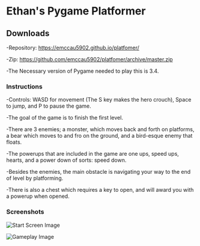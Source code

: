 # Ethan's Pygame Platformer

## Downloads

-Repository:  https://emccau5902.github.io/platfomer/

-Zip: https://github.com/emccau5902/platfomer/archive/master.zip

-The Necessary version of Pygame needed to play this is 3.4.


### Instructions
-Controls: WASD for movement (The S key makes the hero crouch), Space to jump, and P to pause the game.

-The goal of the game is to finish the first level.

-There are 3 enemies; a monster, which moves back and forth on platforms, a bear which moves to and fro on the ground, and a bird-esque enemy that floats.

-The powerups that are included in the game are one ups, speed ups, hearts, and a power down of sorts: speed down.

-Besides the enemies, the main obstacle is navigating your way to the end of level by platforming. 

-There is also a chest which requires a key to open, and will award you with a powerup when opened.


### Screenshots

![Start Screen Image](https://github.com/emccau5902/platfomer/blob/master/screenshot_1.PNG)

![Gameplay Image](https://github.com/emccau5902/platfomer/blob/master/screenshot_2.PNG)

